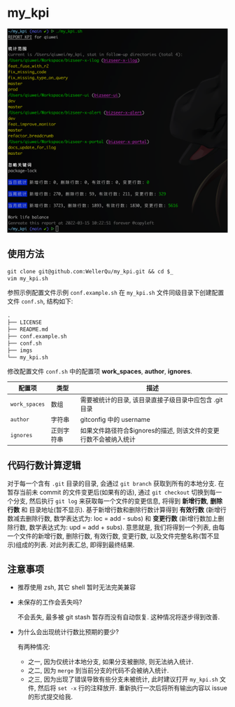 # my_kpi

![示例](https://raw.githubusercontent.com/WellerQu/my_kpi/main/imgs/12A15B25-EA11-44B0-AF7C-74ABFB643F8C.png)

## 使用方法

```shell
git clone git@github.com:WellerQu/my_kpi.git && cd $_
vim my_kpi.sh
```

参照示例配置文件示例 `conf.example.sh` 在 `my_kpi.sh` 文件同级目录下创建配置文件 `conf.sh`, 结构如下:

```shell
.
├── LICENSE
├── README.md
├── conf.example.sh
├── conf.sh
├── imgs
└── my_kpi.sh
```

修改配置文件 `conf.sh` 中的配置项 **work_spaces**, **author**, **ignores**.

| 配置项 | 类型 | 描述 |
| -- | -- | -- |
| `work_spaces` | 数组 | 需要被统计的目录, 该目录直接子级目录中应包含 .git 目录 |
| `author` | 字符串 | gitconfig 中的 username |
| `ignores` | 正则字符串 | 如果文件路径符合$ignores的描述, 则该文件的变更行数不会被纳入统计 |

## 代码行数计算逻辑

对于每一个含有 `.git` 目录的目录, 会通过 `git branch` 获取到所有的本地分支. 在暂存当前未 commit 的文件变更后(如果有的话),
通过 `git checkout` 切换到每一个分支, 然后执行 `git log` 来获取每一个文件的变更信息, 将得到 **新增行数**, **删除行数** 和
目录地址(暂不显示). 基于新增行数和删除行数计算得到 **有效行数** (新增行数减去删除行数, 数学表达式为: loc = add - subs)
和 **变更行数** (新增行数加上删除行数, 数学表达式为: upd = add + subs). 意思就是, 我们将得到一个列表, 由每一个文件的新增行数, 删除行数,
有效行数, 变更行数, 以及文件完整名称(暂不显示)组成的列表. 对此列表汇总, 即得到最终结果.

## 注意事项

* 推荐使用 zsh, 其它 shell 暂时无法完美兼容

* 未保存的工作会丢失吗?

  不会丢失, 最多被 git stash 暂存而没有自动恢复. 这种情况将逐步得到改善.

* 为什么会出现统计行数比预期的要少?

  有两种情况:

  * 之一, 因为仅统计本地分支, 如果分支被删除, 则无法纳入统计.
  * 之二, 因为 `merge` 到当前分支的代码不会被纳入统计.
  * 之三, 因为出现了错误导致有些分支未被统计, 此时建议打开 `my_kpi.sh` 文件, 然后将 `set -x` 行的注释放开. 重新执行一次后将所有输出内容以 issue 的形式提交给我.
